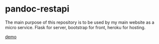 # pandoc-restapi

The main purpose of this repository is to be used by my main website as a micro service.
Flask for server, bootstrap for front, heroku for hosting.

[demo](https://pandoc-api.herokuapp.com/)

